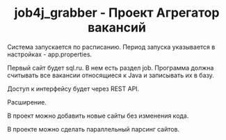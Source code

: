 <h1 align="center"> job4j_grabber - Проект Агрегатор вакансий </h1>

Система запускается по расписанию. Период запуска указывается в настройках - app.properties.

Первый сайт будет sql.ru. В нем есть раздел job. Программа должна считывать все вакансии относящиеся к Java и записывать их в базу.

Доступ к интерфейсу будет через REST API.

Расширение.

В проект можно добавить новые сайты без изменения кода.

В проекте можно сделать параллельный парсинг сайтов.
